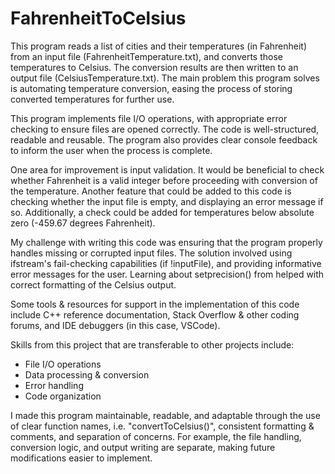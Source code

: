 # FahrenheitToCelsius
This program reads a list of cities and their temperatures (in Fahrenheit) from an input file (FahrenheitTemperature.txt), and converts those temperatures to Celsius. The conversion results are then written to an output file (CelsiusTemperature.txt). The main problem this program solves is automating temperature conversion, easing the process of storing converted temperatures for further use.

This program implements file I/O operations, with appropriate error checking to ensure files are opened correctly. The code is well-structured, readable and reusable. The program also provides clear console feedback to inform the user when the process is complete.

One area for improvement is input validation. It would be beneficial to check whether Fahrenheit is a valid integer before proceeding with conversion of the temperature. Another feature that could be added to this code is checking whether the input file is empty, and displaying an error message if so. Additionally, a check could be added for temperatures below absolute zero (-459.67 degrees Fahrenheit).

My challenge with writing this code was ensuring that the program properly handles missing or corrupted input files. The solution involved using ifstream's fail-checking capabilities (if !inputFile), and providing informative error messages for the user. Learning about setprecision() from <iomanip> helped with correct formatting of the Celsius output.

Some tools & resources for support in the implementation of this code include C++ reference documentation, Stack Overflow & other coding forums, and IDE debuggers (in this case, VSCode).

Skills from this project that are transferable to other projects include:
- File I/O operations
- Data processing & conversion
- Error handling
- Code organization

I made this program maintainable, readable, and adaptable through the use of clear function names, i.e. "convertToCelsius()", consistent formatting & comments, and separation of concerns. For example, the file handling, conversion logic, and output writing are separate, making future modifications easier to implement.
